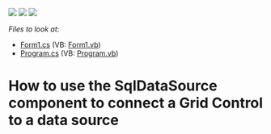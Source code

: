 <!-- default badges list -->
![](https://img.shields.io/endpoint?url=https://codecentral.devexpress.com/api/v1/VersionRange/128582920/15.2.4%2B)
[![](https://img.shields.io/badge/Open_in_DevExpress_Support_Center-FF7200?style=flat-square&logo=DevExpress&logoColor=white)](https://supportcenter.devexpress.com/ticket/details/T180974)
[![](https://img.shields.io/badge/📖_How_to_use_DevExpress_Examples-e9f6fc?style=flat-square)](https://docs.devexpress.com/GeneralInformation/403183)
<!-- default badges end -->
<!-- default file list -->
*Files to look at*:

* [Form1.cs](./CS/WinFormsSqlDataSource/Form1.cs) (VB: [Form1.vb](./VB/WinFormsSqlDataSource/Form1.vb))
* [Program.cs](./CS/WinFormsSqlDataSource/Program.cs) (VB: [Program.vb](./VB/WinFormsSqlDataSource/Program.vb))
<!-- default file list end -->
# How to use the SqlDataSource component to connect a Grid Control to a data source

<br/>


